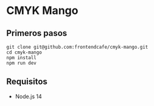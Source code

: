 # CMYK Mango

## Primeros pasos

```
git clone git@github.com:frontendcafe/cmyk-mango.git
cd cmyk-mango
npm install
npm run dev
```

## Requisitos

- Node.js 14
